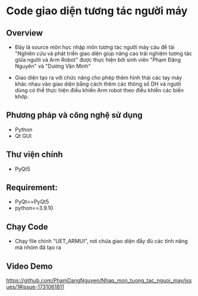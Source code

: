 # Code giao diện tương tác người máy 
## Overview
- Đây là source môn học nhập môn tương tác người máy cảu đề tài "Nghiên cứu và phát triển giao diện giúp nâng cao trải nghiệm tương tác giữa người và Arm Robot" được thực hiện bởi sinh viên "Phạm Đăng Nguyên" và "Dương Văn Minh"

- Giao diện tạo ra với chức năng cho phép thêm hình thái các tay máy khác nhau vào giao diện bằng cách thêm các thông số DH và người dùng có thể thực hiện điều khiển Arm robot theo điều khiển các biến khớp.

## Phương pháp và công nghệ sử dụng
- Python
- Qt GUI
## Thư viện chính
- PyQt5
##  Requirement:
- PyQt==PyQt5
- python==3.9.10
## Chạy Code 
- Chạy file chính "UET_ARMUI", nơi chứa giao diện đầy đủ các tính năng mà nhóm đã tạo ra
## Video Demo
https://github.com/PhamDangNguyen/Nhap_mon_tuong_tac_nguoi_may/issues/1#issue-1731061811
